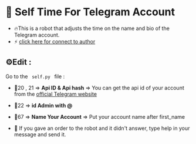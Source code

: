 # 🤖 Self Time For Telegram Account
- 🔥This is a robot that adjusts the time on the name and bio of the Telegram account.
- ⚡️ [click here for connect to author](https://t.me/ixAmirCom)
## ⚙️Edit :

Go to the <code> self.py </code> file :

- 📌20 , 21 => **Api ID & Api hash** => You can get the api id of your account from the [official Telegram website](https://my.telegram.org)

- 📌22 =>  **id Admin with @**

- 📌67 =>  **Name Your Account** => Put your account name after first_name

- 📌 If you gave an order to the robot and it didn't answer, type help in your message and send it.
